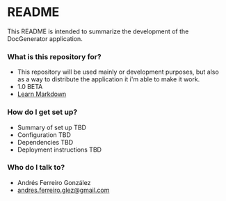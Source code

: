 # README #

This README is intended to summarize the development of the DocGenerator application.

### What is this repository for? ###

* This repository will be used mainly or development purposes, but also as a way to distribute the application it i'm able to make it work.
* 1.0 BETA
* [Learn Markdown](https://bitbucket.org/tutorials/markdowndemo)

### How do I get set up? ###

* Summary of set up TBD
* Configuration TBD
* Dependencies TBD
* Deployment instructions TBD

### Who do I talk to? ###

* Andrés Ferreiro González
* andres.ferreiro.glez@gmail.com
